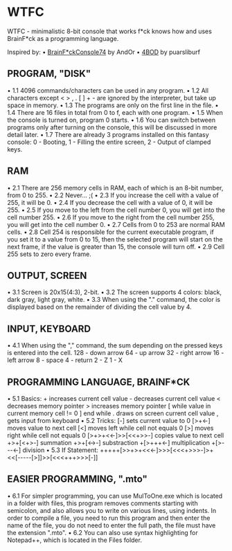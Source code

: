# WTFC
WTFC - minimalistic 8-bit console that works f\*ck knows how and uses BrainF\*ck as a programming language.

Inspired by:
 • [BrainF*ckConsole74](https://brainfuckconsole74.ch/) by AndOr
 • [4BOD](https://puarsliburf.itch.io/4bod-fantaly-console) by puarsliburf


## PROGRAM, "DISK"
 • 1.1 4096 commands/characters can be used in any program.
 • 1.2 All characters except < > , . [ ] + - are ignored by
         the interpreter, but take up space in memory.
 • 1.3 The programs are only on the first line in the file.
 • 1.4 There are 16 files in total from 0 to f, each with one program.
 • 1.5 When the console is turned on, program 0 starts.
 • 1.6 You can switch between programs only after turning on
         the console, this will be discussed in more detail later.
 • 1.7 There are already 3 programs installed on this fantasy console:
         0 - Booting, 1 - Filling the entire screen, 2 - Output
         of clamped keys.


## RAM
 • 2.1 There are 256 memory cells in RAM, each of which is an
         8-bit number, from 0 to 255.
 • 2.2 Never... ;(
 • 2.3 If you increase the cell with a value of 255, it will be 0.
 • 2.4 If you decrease the cell with a value of 0, it will be 255.
 • 2.5 If you move to the left from the cell number 0, you will
         get into the cell number 255.
 • 2.6 If you move to the right from the cell number 255, you will
         get into the cell number 0.
 • 2.7 Cells from 0 to 253 are normal RAM cells.
 • 2.8 Cell 254 is responsible for the current executable program,
         if you set it to a value from 0 to 15, then the selected
         program will start on the next frame, if the value is
         greater than 15, the console will turn off.
 • 2.9 Cell 255 sets to zero every frame.
 
 
## OUTPUT, SCREEN
 • 3.1 Screen is 20x15(4:3), 2-bit.
 • 3.2 The screen supports 4 colors: black, dark gray, light gray, white.
 • 3.3 When using the "." command, the color is displayed based
         on the remainder of dividing the cell value by 4.
 

## INPUT, KEYBOARD
 • 4.1 When using the "," command, the sum depending on the pressed keys
         is entered into the cell.
       128 - down arrow
       64 - up arrow
       32 - right arrow
       16 - left arrow
       8 - space
       4 - return
       2 - Z
       1 - X


## PROGRAMMING LANGUAGE, BRAINF*CK
 • 5.1 Basics:
    +   increases current cell value
    -   decreases current cell value
    <   decreases memory pointer
    >   increases memory pointer
    [   while value in current memory cell != 0
    ]   end while
    .   draws on screen current cell value
    ,   gets input from keyboard
 • 5.2 Tricks:
    [-]                 sets current value to 0
    [>+<-]              moves value to next cell
    [<]                 moves left while cell not equals 0
    [>]                 moves right while cell not equals 0
    [>+>+<<-]>>[<<+>>-] copies value to next cell
    +>+[<+>-]           summation
    +>+[<->-]           substraction
    +[>+++<-]           multiplication
    +[>---<-]           division
 • 5.3 If Statement:
    +++++[>>+>+<<<-]>>>[<<<+>>>-]>+<<[-----[>]]>>[<<<+++>>>[-]]


## EASIER PROGRAMMING, ".mto"
 • 6.1 For simpler programming, you can use MulToOne.exe which
         is located in a folder with files, this program removes
         comments starting with semicolon, and also allows you
         to write on various lines, using indents. In order to
         compile a file, you need to run this program and then
         enter the name of the file, you do not need to enter
         the full path, the file must have the extension
        ".mto".
 • 6.2 You can also use syntax highlighting for Notepad++,
         which is located in the Files folder.
